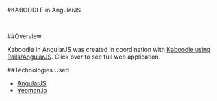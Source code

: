 #KABOODLE in AngularJS
     
<br />


##Overview

Kaboodle in AngularJS was created in coordination with [Kaboodle using Rails/AngularJS](https://github.com/canes6288/kaboodle_final). Click over to see full web application.

##Technologies Used

* [AngularJS](https://angularjs.org/)
* [Yeoman.io](https://github.com/yeoman/yeoman.io)
